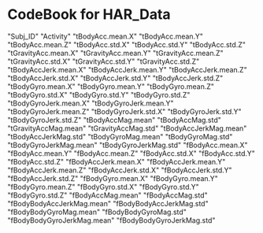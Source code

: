 # CodeBook for HAR_Data

"Subj_ID" "Activity" "tBodyAcc.mean.X" "tBodyAcc.mean.Y" "tBodyAcc.mean.Z" "tBodyAcc.std.X" "tBodyAcc.std.Y" "tBodyAcc.std.Z" "tGravityAcc.mean.X" "tGravityAcc.mean.Y" "tGravityAcc.mean.Z" "tGravityAcc.std.X" "tGravityAcc.std.Y" "tGravityAcc.std.Z" "tBodyAccJerk.mean.X" "tBodyAccJerk.mean.Y" "tBodyAccJerk.mean.Z" "tBodyAccJerk.std.X" "tBodyAccJerk.std.Y" "tBodyAccJerk.std.Z" "tBodyGyro.mean.X" "tBodyGyro.mean.Y" "tBodyGyro.mean.Z" "tBodyGyro.std.X" "tBodyGyro.std.Y" "tBodyGyro.std.Z" "tBodyGyroJerk.mean.X" "tBodyGyroJerk.mean.Y" "tBodyGyroJerk.mean.Z" "tBodyGyroJerk.std.X" "tBodyGyroJerk.std.Y" "tBodyGyroJerk.std.Z" "tBodyAccMag.mean" "tBodyAccMag.std" "tGravityAccMag.mean" "tGravityAccMag.std" "tBodyAccJerkMag.mean" "tBodyAccJerkMag.std" "tBodyGyroMag.mean" "tBodyGyroMag.std" "tBodyGyroJerkMag.mean" "tBodyGyroJerkMag.std" "fBodyAcc.mean.X" "fBodyAcc.mean.Y" "fBodyAcc.mean.Z" "fBodyAcc.std.X" "fBodyAcc.std.Y" "fBodyAcc.std.Z" "fBodyAccJerk.mean.X" "fBodyAccJerk.mean.Y" "fBodyAccJerk.mean.Z" "fBodyAccJerk.std.X" "fBodyAccJerk.std.Y" "fBodyAccJerk.std.Z" "fBodyGyro.mean.X" "fBodyGyro.mean.Y" "fBodyGyro.mean.Z" "fBodyGyro.std.X" "fBodyGyro.std.Y" "fBodyGyro.std.Z" "fBodyAccMag.mean" "fBodyAccMag.std" "fBodyBodyAccJerkMag.mean" "fBodyBodyAccJerkMag.std" "fBodyBodyGyroMag.mean" "fBodyBodyGyroMag.std" "fBodyBodyGyroJerkMag.mean" "fBodyBodyGyroJerkMag.std"